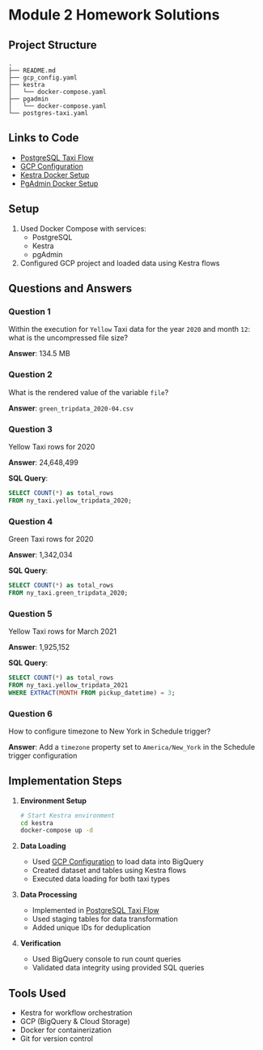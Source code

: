 # Module 2 Homework Solutions

## Project Structure
```
.
├── README.md
├── gcp_config.yaml
├── kestra
│   └── docker-compose.yaml
├── pgadmin
│   └── docker-compose.yaml
└── postgres-taxi.yaml
```

## Links to Code
- [PostgreSQL Taxi Flow](./postgres-taxi.yaml)
- [GCP Configuration](./gcp_config.yaml)
- [Kestra Docker Setup](./kestra/docker-compose.yaml)
- [PgAdmin Docker Setup](./pgadmin/docker-compose.yaml)

## Setup
1. Used Docker Compose with services:
   - PostgreSQL
   - Kestra
   - pgAdmin
2. Configured GCP project and loaded data using Kestra flows

## Questions and Answers

### Question 1
Within the execution for `Yellow` Taxi data for the year `2020` and month `12`: what is the uncompressed file size?

**Answer**: 134.5 MB

### Question 2
What is the rendered value of the variable `file`?

**Answer**: `green_tripdata_2020-04.csv`

### Question 3
Yellow Taxi rows for 2020

**Answer**: 24,648,499

**SQL Query**:
```sql
SELECT COUNT(*) as total_rows
FROM ny_taxi.yellow_tripdata_2020;
```

### Question 4
Green Taxi rows for 2020

**Answer**: 1,342,034

**SQL Query**:
```sql
SELECT COUNT(*) as total_rows
FROM ny_taxi.green_tripdata_2020;
```

### Question 5
Yellow Taxi rows for March 2021

**Answer**: 1,925,152

**SQL Query**:
```sql
SELECT COUNT(*) as total_rows
FROM ny_taxi.yellow_tripdata_2021
WHERE EXTRACT(MONTH FROM pickup_datetime) = 3;
```

### Question 6
How to configure timezone to New York in Schedule trigger?

**Answer**: Add a `timezone` property set to `America/New_York` in the Schedule trigger configuration

## Implementation Steps

1. **Environment Setup**
   ```bash
   # Start Kestra environment
   cd kestra
   docker-compose up -d
   ```

2. **Data Loading**
   - Used [GCP Configuration](./gcp_config.yaml) to load data into BigQuery
   - Created dataset and tables using Kestra flows
   - Executed data loading for both taxi types

3. **Data Processing**
   - Implemented in [PostgreSQL Taxi Flow](./postgres-taxi.yaml)
   - Used staging tables for data transformation
   - Added unique IDs for deduplication

4. **Verification**
   - Used BigQuery console to run count queries
   - Validated data integrity using provided SQL queries

## Tools Used
- Kestra for workflow orchestration
- GCP (BigQuery & Cloud Storage)
- Docker for containerization
- Git for version control